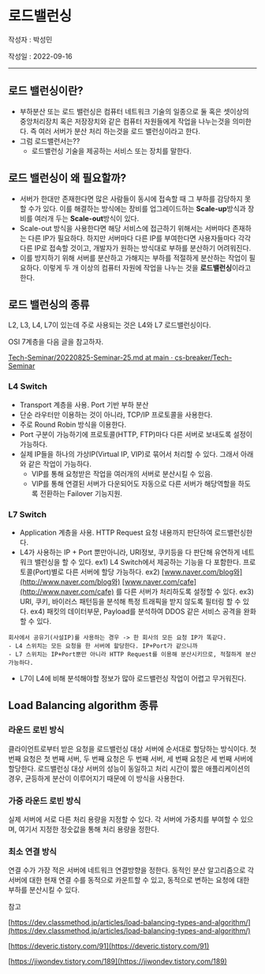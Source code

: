 # 로드밸런싱

작성자 : 박성민

작성일 : 2022-09-16

---

## 로드 밸런싱이란?

- 부하분산 또는 로드 밸런싱은 컴퓨터 네트워크 기술의 일종으로 둘 혹은 셋이상의 중앙처리장치 혹은 저장장치와 같은 컴퓨터 자원들에게 작업을 나누는것을 의미한다.
  즉 여러 서버가 분산 처리 하는것을 로드 밸런싱이라고 한다.
- 그럼 로드밸런서는??
  - 로드밸런싱 기술을 제공하는 서비스 또는 장치를 말한다.

## 로드 밸런싱이 왜 필요할까?

- 서버가 한대만 존재한다면 많은 사람들이 동시에 접속할 때 그 부하를 감당하지 못할 수가 있다. 이를 해결하는 방식에는 장비를 업그레이드하는 **Scale-up**방식과 장비를 여러개 두는 **Scale-out**방식이 있다.
- Scale-out 방식을 사용한다면 해당 서비스에 접근하기 위해서는 서버마다 존재하는 다른 IP가 필요하다. 하지만 서버마다 다른 IP를 부여한다면 사용자들마다 각각 다른 IP로 접속할 것이고, 개발자가 원하는 방식대로 부하를 분산하기 어려워진다.
- 이를 방지하기 위해 서버를 분산하고 가해지는 부하를 적절하게 분산하는 작업이 필요하다. 이렇게 두 개 이상의 컴퓨터 자원에 작업을 나누는 것을 **로드밸런싱**이라고 한다.

## 로드 밸런싱의 종류

L2, L3, L4, L7이 있는데 주로 사용되는 것은 L4와 L7 로드밸런싱이다.

OSI 7계층을 다음 글을 참고하자.

[Tech-Seminar/20220825-Seminar-25.md at main · cs-breaker/Tech-Seminar](https://github.com/cs-breaker/Tech-Seminar/blob/main/Contents/20220825-Seminar-25.md)

### L4 Switch

- Transport 계층을 사용. Port 기반 부하 분산
- 단순 라우터만 이용하는 것이 아니라, TCP/IP 프로토콜을 사용한다.
- 주로 Round Robin 방식을 이용한다.
- Port 구분이 가능하기에 프로토콜(HTTP, FTP)마다 다른 서버로 보내도록 설정이 가능하다.
- 실제 IP들을 하나의 가상IP(Virtual IP, VIP)로 묶어서 처리할 수 있다. 그래서 아래와 같은 작업이 가능하다.
  - VIP를 통해 요청받은 작업을 여러개의 서버로 분산시킬 수 있음.
  - VIP를 통해 연결된 서버가 다운되어도 자동으로 다른 서버가 해당역할을 하도록 전환하는 Failover 기능지원.

### L7 Switch

- Application 계층을 사용. HTTP Request 요청 내용까지 판단하여 로드밸런싱한다.
- L4가 사용하는 IP + Port 뿐만아니라, URI정보, 쿠키등을 다 판단해 유연하게 네트워크 밸런싱을 할 수 있다.
  ex1) L4 Switch에서 제공하는 기능을 다 포함한다. 프로토콜(Port)별로 다른 서버에 할당 가능하다.
  ex2) [www.naver.com/blog와](http://www.naver.com/blog와) [www.naver.com/cafe](http://www.naver.com/cafe) 를 다른 서버가 처리하도록 설정할 수 있다.
  ex3) URI, 쿠키, 바이러스 패턴등을 분석해 특정 트래픽을 받지 않도록 필터링 할 수 있다.
  ex4) 패킷의 데이터부문, Payload를 분석하여 DDOS 같은 서비스 공격을 완화 할 수 있다.

```
회사에서 공유기(사설IP)를 사용하는 경우 -> 한 회사의 모든 요청 IP가 똑같다.
- L4 스위치는 모든 요청을 한 서버에 할당한다. IP+Port가 같으니까
- L7 스위치는 IP+Port뿐만 아니라 HTTP Request를 이용해 분산시키므로, 적절하게 분산 가능하다.
```

- L7이 L4에 비해 분석해야할 정보가 많아 로드밸런싱 작업이 어렵고 무거워진다.

## Load Balancing algorithm 종류

### 라운드 로빈 방식

클라이언트로부터 받은 요청을 로드밸런싱 대상 서버에 순서대로 할당하는 방식이다. 첫 번째 요청은 첫 번째 서버, 두 번째 요청은 두 번째 서버, 세 번째 요청은 세 번째 서버에 할당한다. 로드밸런싱 대상 서버의 성능이 동일하고 처리 시간이 짧은 애플리케이션의 경우, 균등하게 분산이 이루어지기 때문에 이 방식을 사용한다.

### 가중 라운드 로빈 방식

실제 서버에 서로 다른 처리 용량을 지정할 수 있다. 각 서버에 가중치를 부여할 수 있으며, 여기서 지정한 정숫값을 통해 처리 용량을 정한다.

### 최소 연결 방식

연결 수가 가장 적은 서버에 네트워크 연결방향을 정한다. 동적인 분산 알고리즘으로 각 서버에 대한 현재 연결 수를 동적으로 카운트할 수 있고, 동적으로 변하는 요청에 대한 부하를 분산시킬 수 있다.

참고

[https://dev.classmethod.jp/articles/load-balancing-types-and-algorithm/](https://dev.classmethod.jp/articles/load-balancing-types-and-algorithm/)

[https://deveric.tistory.com/91](https://deveric.tistory.com/91)

[https://jiwondev.tistory.com/189](https://jiwondev.tistory.com/189)
